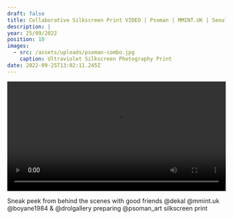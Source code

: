```yaml
---
draft: false
title: Collaborative Silkscreen Print VIDEO | Psoman | MMINT.UK | Seoul
description: |
year: 25/09/2022
position: 10
images:
  - src: /assets/uploads/psoman-combo.jpg
    caption: Ultraviolet Silkscreen Photography Print                 
date: 2022-09-25T13:02:11.245Z
---
```


 <!-- Add your local MP4 video -->
  <video width="100%" height="auto" controls>
    <source src="/assets/videos/ACID_Psoman_Rob_Green.mp4" type="video/mp4">
  </video>

Sneak peek from behind the scenes with good friends @dekal @mmint.uk @boyane1984 & @drolgallery preparing @psoman_art silkscreen print 
